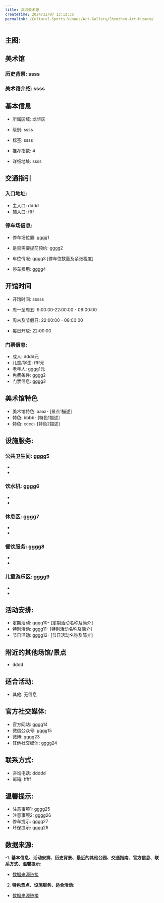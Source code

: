 ```yaml
---
title: 深圳美术馆
createTime: 2024/12/07 13:13:35
permalink: /Cultural-Sports-Venues/Art-Gallery/Shenzhen-Art-Museum/
---
```


## 主图:
<ImageCard
image="https://www.szartm.com/open/images/gkbg.png"
title= "深圳美术馆"
description= "ssss"
date="2024/12/07"
href="/"
author="sunshang-hl"
/>
## 美术馆
### 历史背景: ssss
### 美术馆介绍: ssss
## 基本信息

- 所属区域: 龙华区

- 级别: ssss

- 标签: ssss

- 推荐指数: 4

- 详细地址: ssss

## 交通指引

### 入口地址:
- 主入口: dddd
- 辅入口: ffff
### 停车场信息:
- 停车场位置: gggg1

- 是否需要提前预约: gggg2

- 车位情况: gggg3 [停车位数量及紧张程度]

- 停车费用: gggg4

## 开馆时间
- 开馆时间: sssss

- 周一至周五: 9:00:00-22:00:00 - 09:00:00
- 周末及节假日: 22:00:00 - 08:00:00
- 每日开放: 22:00:00

### 门票信息:
- 成人: dddd元
- 儿童/学生: ffff元
- 老年人: gggg1元
- 免费条件: gggg2
- 门票信息: gggg3
## 美术馆特色
- 美术馆特色: aaaa- [景点1描述]
- 特色: bbbb- [特色1描述]
- 特色: cccc- [特色2描述]
## 设施服务:
### 公共卫生间: gggg5
- 
- 
### 饮水机: gggg6
- 
- 
### 休息区: gggg7
- 
- 
### 餐饮服务: gggg8
- 
- 
### 儿童游乐区: gggg9
- 
- 
## 活动安排:
- 定期活动: gggg10- [定期活动名称及简介]
- 特别活动: gggg11- [特别活动名称及简介]
- 节日活动: gggg12- [节日活动名称及简介]
## 附近的其他场馆/景点
- dddd

## 适合活动:
- 其他: 无信息

## 官方社交媒体:
- 官方网站: gggg14
- 微信公众号: gggg15
- 微博: gggg23
- 其他社交媒体: gggg24

## 联系方式:
- 咨询电话: ddddd 
- 邮箱: fffff

## 温馨提示:
- 注意事项1: gggg25
- 注意事项2: gggg26
- 停车提示: gggg27
- 环保提示: gggg28

## 数据来源:
-1. **基本信息、活动安排、历史背景、最近的其他公园、交通指南、官方信息、联系方式、温馨提示**:
- [数据来源链接](http://wtl.sz.gov.cn/ggfw/whl/msgylb/index.html)

-2. **特色景点、设施服务、适合活动**:
- [数据来源链接](http://wtl.sz.gov.cn/ggfw/whl/msgylb/index.html)

